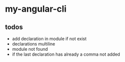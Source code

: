 # my-angular-cli

## todos
- add declaration in module if not exist
- declarations multiline
- module not found
- if the last declaration has already a comma not added